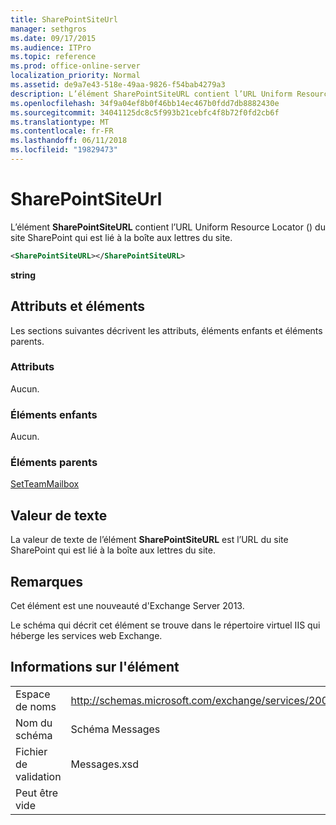 ```yaml
---
title: SharePointSiteUrl
manager: sethgros
ms.date: 09/17/2015
ms.audience: ITPro
ms.topic: reference
ms.prod: office-online-server
localization_priority: Normal
ms.assetid: de9a7e43-518e-49aa-9826-f54bab4279a3
description: L’élément SharePointSiteURL contient l’URL Uniform Resource Locator () du site SharePoint qui est lié à la boîte aux lettres du site.
ms.openlocfilehash: 34f9a04ef8b0f46bb14ec467b0fdd7db8882430e
ms.sourcegitcommit: 34041125dc8c5f993b21cebfc4f8b72f0fd2cb6f
ms.translationtype: MT
ms.contentlocale: fr-FR
ms.lasthandoff: 06/11/2018
ms.locfileid: "19829473"
---
```

# <a name="sharepointsiteurl"></a>SharePointSiteUrl

L’élément **SharePointSiteURL** contient l’URL Uniform Resource Locator () du site SharePoint qui est lié à la boîte aux lettres du site. 
  
```XML
<SharePointSiteURL></SharePointSiteURL>
```

**string**

## <a name="attributes-and-elements"></a>Attributs et éléments

Les sections suivantes décrivent les attributs, éléments enfants et éléments parents.
  
### <a name="attributes"></a>Attributs

Aucun.
  
### <a name="child-elements"></a>Éléments enfants

Aucun.
  
### <a name="parent-elements"></a>Éléments parents

[SetTeamMailbox](setteammailbox.md)
  
## <a name="text-value"></a>Valeur de texte

La valeur de texte de l’élément **SharePointSiteURL** est l’URL du site SharePoint qui est lié à la boîte aux lettres du site. 
  
## <a name="remarks"></a>Remarques

Cet élément est une nouveauté d'Exchange Server 2013.
  
Le schéma qui décrit cet élément se trouve dans le répertoire virtuel IIS qui héberge les services web Exchange.
  
## <a name="element-information"></a>Informations sur l'élément

|||
|:-----|:-----|
|Espace de noms  <br/> |http://schemas.microsoft.com/exchange/services/2006/messages  <br/> |
|Nom du schéma  <br/> |Schéma Messages  <br/> |
|Fichier de validation  <br/> |Messages.xsd  <br/> |
|Peut être vide  <br/> ||
   

